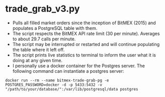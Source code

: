 # trade_grab_v3.py
  - Pulls all filled market orders since the inception of BitMEX (2015) and populates a PostgreSQL table with them. 
  - The script respects the BitMEX API rate limit (30 per minute). Averages to about 29.7 calls per minute. 
  - The script may be interrupted or restarted and will continue populating the table where it left off. 
  - The script prints live statistics to terminal to inform the user what it is doing at any given time.
  - I personally use a docker container for the Postgres server. The following command can instantiate a postgres server: 
  
  `docker run --rm --name bitmex-trade-grab-pg -e POSTGRES_PASSWORD=docker -d -p 5433:5432 -v "/path/to/your/database/":/var/lib/postgresql/data postgres`
